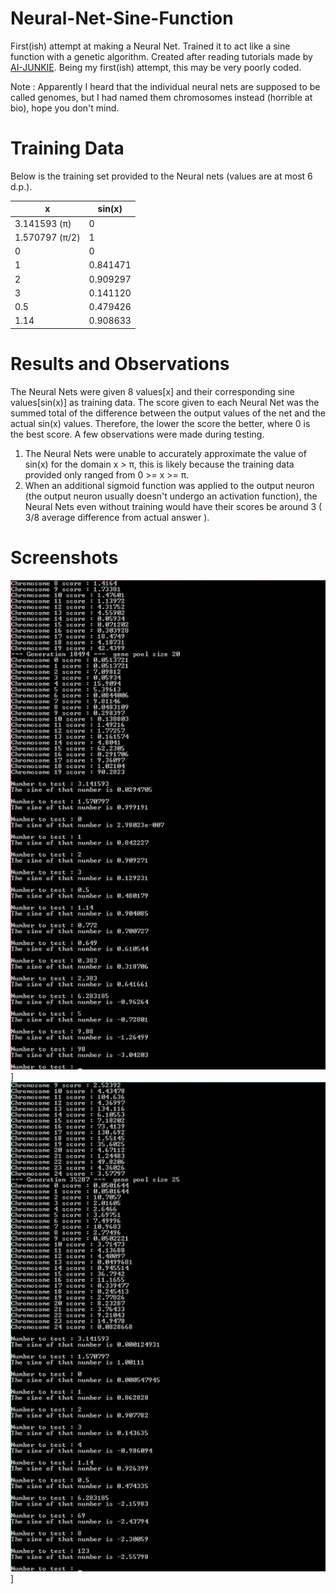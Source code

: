 # Neural-Net-Sine-Function
First(ish) attempt at making a Neural Net. Trained it to act like a sine function with a genetic algorithm.
Created after reading tutorials made by [AI-JUNKIE](http://www.ai-junkie.com/). Being my first(ish) attempt, this may be very poorly coded.

Note : Apparently I heard that the individual neural nets are supposed to be called genomes, but I had named them chromosomes instead (horrible at bio), hope you don't mind.

# Training Data
Below is the training set provided to the Neural nets (values are at most 6 d.p.).

| x  | sin(x) |
| ------------- | ------------- |
| 3.141593 (π)  | 0  |
| 1.570797 (π/2) | 1  |
| 0 | 0 |
| 1 | 0.841471 |
| 2 | 0.909297 |
| 3 | 0.141120 |
| 0.5 | 0.479426 |
| 1.14 | 0.908633 |

# Results and Observations
The Neural Nets were given 8 values[x] and their corresponding sine values[sin(x)] as training data. The score given to each Neural Net was the summed total of the difference between the output values of the net and the actual sin(x) values. Therefore, the lower the score the better, where 0 is the best score. A few observations were made during testing.

   1. The Neural Nets were unable to accurately approximate the value of sin(x) for the domain x > π, this is likely because the training data provided only ranged from 0 >= x >= π.
   2. When an additional sigmoid function was applied to the output neuron (the output neuron usually doesn't undergo an activation function), the Neural Nets even without training would have their scores be around 3 ( 3/8 average difference from actual answer ).


# Screenshots
![ss2](https://raw.githubusercontent.com/lordidiot/Neural-Net-Sine-Function/master/stuff/ss2.png)]
![ss1](https://raw.githubusercontent.com/lordidiot/Neural-Net-Sine-Function/master/stuff/ss1.png)]

